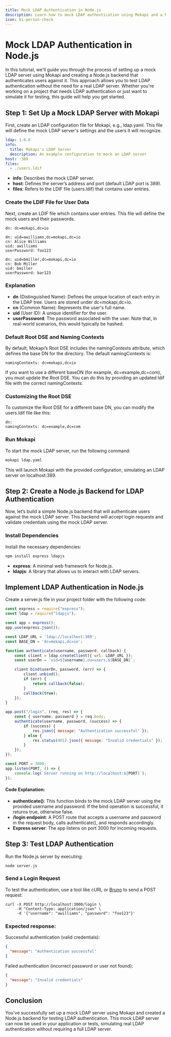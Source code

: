 ```yaml
---
title: Mock LDAP Authentication in Node.js
description: Learn how to mock LDAP authentication using Mokapi and a Node.js backend. Step-by-step guide with code examples for testing LDAP login without a real server!
icon: bi-person-check
---
```


# Mock LDAP Authentication in Node.js

In this tutorial, we'll guide you through the process of setting up a mock LDAP server using Mokapi and creating a 
Node.js backend that authenticates users against it. This approach allows you to test LDAP authentication without 
the need for a real LDAP server. Whether you're working on a project that needs LDAP authentication or just want 
to simulate it for testing, this guide will help you get started.

## Step 1: Set Up a Mock LDAP Server with Mokapi

First, create an LDAP configuration file for Mokapi, e.g., ldap.yaml. This file will define the mock LDAP server's 
settings and the users it will recognize.

```yaml tab=ldap.yaml
ldap: 1.0.0
info:
  title: Mokapi's LDAP Server
  description: An example configuration to mock an LDAP server
host: :389
files:
  - ./users.ldif
```

- **info**: Describes the mock LDAP server.
- **host**: Defines the server’s address and port (default LDAP port is 389).
- **files**: Refers to the LDIF file (users.ldif) that contains user entries.

### Create the LDIF File for User Data

Next, create an LDIF file which contains user entries. This file will define the mock users and their passwords.

```ldif tab=users.ldif
dn: dc=mokapi,dc=io

dn: uid=awilliams,dc=mokapi,dc=io
cn: Alice Williams
uid: awilliams
userPassword: foo123

dn: uid=bmiller,dc=mokapi,dc=io
cn: Bob Miller
uid: bmiller
userPassword: bar123
```

### Explanation

- **dn** (Distinguished Name): Defines the unique location of each entry in the LDAP tree. Users are stored under dc=mokapi,dc=io.
- **cn** (Common Name): Represents the user's full name.
- **uid** (User ID): A unique identifier for the user.
- **userPassword**: The password associated with the user. Note that, in real-world scenarios, this would typically be hashed.

### Default Root DSE and Naming Contexts

By default, Mokapi’s Root DSE includes the namingContexts attribute, which defines the base DN for the directory. The default namingContexts is:

```ldif
namingContexts: dc=mokapi,dc=io
```

If you want to use a different baseDN (for example, dc=example,dc=com), you must update the Root DSE. You can do this 
by providing an updated ldif file with the correct namingContexts.

### Customizing the Root DSE

To customize the Root DSE for a different base DN, you can modify the users.ldif file like this:

```ldif
dn:
namingContexts: dc=example,dc=com
```

### Run Mokapi

To start the mock LDAP server, run the following command:

```bash
mokapi ldap.yaml 
```

This will launch Mokapi with the provided configuration, simulating an LDAP server on localhost:389.

## Step 2: Create a Node.js Backend for LDAP Authentication

Now, let’s build a simple Node.js backend that will authenticate users against the mock LDAP server. This backend 
will accept login requests and validate credentials using the mock LDAP server.

### Install Dependencies

Install the necessary dependencies:

```bash
npm install express ldapjs
```

- **express**: A minimal web framework for Node.js.
- **ldapjs**: A library that allows us to interact with LDAP servers.

## Implement LDAP Authentication in Node.js

Create a server.js file in your project folder with the following code:

```javascript tab=server.js
const express = require("express");
const ldap = require("ldapjs");

const app = express();
app.use(express.json());

const LDAP_URL = 'ldap://localhost:389';
const BASE_DN = 'dc=mokapi,dc=io';

function authenticate(username, password, callback) {
    const client = ldap.createClient({ url: LDAP_URL });
    const userDn = `uid=${username},ou=users,${BASE_DN}`;

    client.bind(userDn, password, (err) => {
        client.unbind();
        if (err) {
            return callback(false);
        }
        callback(true);
    });
}

app.post("/login", (req, res) => {
    const { username, password } = req.body;
    authenticate(username, password, (success) => {
        if (success) {
            res.json({ message: "Authentication successful" });
        } else {
            res.status(401).json({ message: "Invalid credentials" });
        }
    });
});

const PORT = 3000;
app.listen(PORT, () => {
    console.log(`Server running on http://localhost:${PORT}`);
});
```

#### Code Explanation:
- **authenticate()**: This function binds to the mock LDAP server using the provided username and password. If the bind operation is successful, it returns true, otherwise false.
- **/login endpoint**: A POST route that accepts a username and password in the request body, calls authenticate(), and responds accordingly.
- **Express server**: The app listens on port 3000 for incoming requests.

## Step 3: Test LDAP Authentication

Run the Node.js server by executing:

```shell
node server.js
```

### Send a Login Request

To test the authentication, use a tool like cURL or [Bruno](https://www.usebruno.com/) to send a POST request:

```shell
curl -X POST http://localhost:3000/login \
     -H "Content-Type: application/json" \
     -d '{"username": "awilliams", "password": "foo123"}'
```

### Expected response:

Successful authentication (valid credentials):

```json
{
  "message": "Authentication successful"
}
```

Failed authentication (incorrect password or user not found):

```json
{
  "message": "Invalid credentials"
}
```

## Conclusion
You've successfully set up a mock LDAP server using Mokapi and created a Node.js backend for testing LDAP 
authentication. This mock LDAP server can now be used in your application or tests, simulating real LDAP 
authentication without requiring a full LDAP server.